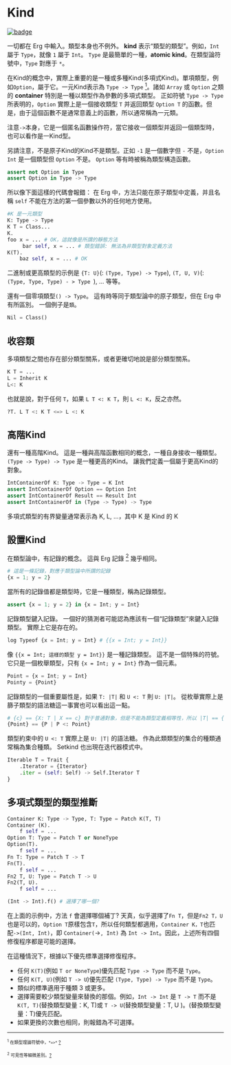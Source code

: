 # Kind

[![badge](https://img.shields.io/endpoint.svg?url=https%3A%2F%2Fgezf7g7pd5.execute-api.ap-northeast-1.amazonaws.com%2Fdefault%2Fsource_up_to_date%3Fowner%3Derg-lang%26repos%3Derg%26ref%3Dmain%26path%3Ddoc/EN/syntax/type/advanced/kind.md%26commit_hash%3D14657486719a134f494e107774ac8f9d5a63f083)](https://gezf7g7pd5.execute-api.ap-northeast-1.amazonaws.com/default/source_up_to_date?owner=erg-lang&repos=erg&ref=main&path=doc/EN/syntax/type/advanced/kind.md&commit_hash=14657486719a134f494e107774ac8f9d5a63f083)

一切都在 Erg 中輸入。類型本身也不例外。 __kind__ 表示“類型的類型”。例如，`Int` 屬于 `Type`，就像 `1` 屬于 `Int`。 `Type` 是最簡單的一種，__atomic kind__。在類型論符號中，`Type` 對應于 `*`。

在Kind的概念中，實際上重要的是一種或多種Kind(多項式Kind)。單項類型，例如`Option`，屬于它。一元Kind表示為 `Type -> Type` [<sup id="f1">1</sup>](#1)。諸如 `Array` 或 `Option` 之類的 __container__ 特別是一種以類型作為參數的多項式類型。
正如符號 `Type -> Type` 所表明的，`Option` 實際上是一個接收類型 `T` 并返回類型 `Option T` 的函數。但是，由于這個函數不是通常意義上的函數，所以通常稱為一元類。

注意`->`本身，它是一個匿名函數操作符，當它接收一個類型并返回一個類型時，也可以看作是一Kind型。

另請注意，不是原子Kind的Kind不是類型。正如 `-1` 是一個數字但 `-` 不是，`Option Int` 是一個類型但 `Option` 不是。 `Option` 等有時被稱為類型構造函數。

```python
assert not Option in Type
assert Option in Type -> Type
```

所以像下面這樣的代碼會報錯：
在 Erg 中，方法只能在原子類型中定義，并且名稱 `self` 不能在方法的第一個參數以外的任何地方使用。

```python
#K 是一元類型
K: Type -> Type
K T = Class...
K.
foo x = ... # OK，這就像是所謂的靜態方法
     bar self, x = ... # 類型錯誤: 無法為非類型對象定義方法
K(T).
    baz self, x = ... # OK
```

二進制或更高類型的示例是 `{T: U}`(: `(Type, Type) -> Type`), `(T, U, V)`(: `(Type, Type, Type) - > Type `), ... 等等。

還有一個零項類型`() -> Type`。 這有時等同于類型論中的原子類型，但在 Erg 中有所區別。 一個例子是`類`。

```python
Nil = Class()
```

## 收容類

多項類型之間也存在部分類型關系，或者更確切地說是部分類型關系。

```python
K T = ...
L = Inherit K
L<: K
```

也就是說，對于任何 `T`，如果 `L T <: K T`，則 `L <: K`，反之亦然。

```python
?T. L T <: K T <=> L <: K
```

## 高階Kind

還有一種高階Kind。 這是一種與高階函數相同的概念，一種自身接收一種類型。 `(Type -> Type) -> Type` 是一種更高的Kind。 讓我們定義一個屬于更高Kind的對象。

```python
IntContainerOf K: Type -> Type = K Int
assert IntContainerOf Option == Option Int
assert IntContainerOf Result == Result Int
assert IntContainerOf in (Type -> Type) -> Type
```

多項式類型的有界變量通常表示為 K, L, ...，其中 K 是 Kind 的 K

## 設置Kind

在類型論中，有記錄的概念。 這與 Erg 記錄 [<sup id="f2">2</sup>](#2) 幾乎相同。

```python
# 這是一條記錄，對應于類型論中所謂的記錄
{x = 1; y = 2}
```

當所有的記錄值都是類型時，它是一種類型，稱為記錄類型。

```python
assert {x = 1; y = 2} in {x = Int; y = Int}
```

記錄類型鍵入記錄。 一個好的猜測者可能認為應該有一個“記錄類型”來鍵入記錄類型。 實際上它是存在的。

```python
log Typeof {x = Int; y = Int} # {{x = Int; y = Int}}
```

像 `{{x = Int; 這樣的類型 y = Int}}` 是一種記錄類型。 這不是一個特殊的符號。 它只是一個枚舉類型，只有 `{x = Int; y = Int}` 作為一個元素。

```python
Point = {x = Int; y = Int}
Pointy = {Point}
```

記錄類型的一個重要屬性是，如果 `T: |T|` 和 `U <: T` 則 `U: |T|`。
從枚舉實際上是篩子類型的語法糖這一事實也可以看出這一點。

```python
# {c} == {X: T | X == c} 對于普通對象，但是不能為類型定義相等性，所以 |T| == {X | X <: T}
{Point} == {P | P <: Point}
```

類型約束中的 `U <: T` 實際上是 `U: |T|` 的語法糖。
作為此類類型的集合的種類通常稱為集合種類。 Setkind 也出現在迭代器模式中。

```python
Iterable T = Trait {
    .Iterator = {Iterator}
    .iter = (self: Self) -> Self.Iterator T
}
```

## 多項式類型的類型推斷

```python
Container K: Type -> Type, T: Type = Patch K(T, T)
Container (K).
    f self = ...
Option T: Type = Patch T or NoneType
Option(T).
    f self = ...
Fn T: Type = Patch T -> T
Fn(T).
    f self = ...
Fn2 T, U: Type = Patch T -> U
Fn2(T, U).
    f self = ...

(Int -> Int).f() # 選擇了哪一個?
```
在上面的示例中，方法 `f` 會選擇哪個補丁?
天真，似乎選擇了`Fn T`，但是`Fn2 T，U`也是可以的，`Option T`原樣包含`T`，所以任何類型都適用，`Container K，T`也匹配`->(Int, Int)`，即 `Container(`->`, Int)` 為 `Int -> Int`。因此，上述所有四個修復程序都是可能的選擇。

在這種情況下，根據以下優先標準選擇修復程序。

* 任何 `K(T)`(例如 `T or NoneType`)優先匹配 `Type -> Type` 而不是 `Type`。
* 任何 `K(T, U)`(例如 `T -> U`)優先匹配 `(Type, Type) -> Type` 而不是 `Type`。
* 類似的標準適用于種類 3 或更多。
* 選擇需要較少類型變量來替換的那個。例如，`Int -> Int` 是 `T -> T` 而不是 `K(T, T)`(替換類型變量：K, T)或 `T -> U`(替換類型變量：T, U )。(替換類型變量：T)優先匹配。
* 如果更換的次數也相同，則報錯為不可選擇。

---

<span id="1" style="font-size:x-small"><sup>1</sup> 在類型理論符號中，`*=>*` [?](#f1)</span>

<span id="2" style="font-size:x-small"><sup>2</sup> 可見性等細微差別。[?](#f2)</span>
